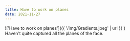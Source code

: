 ```yaml
---
title: Have to work on planes
date: 2021-11-27
---
```


!['Have to work on planes']({{ '/img/Gradients.jpeg' | url }} )
<br>
Haven't quite captured all the planes of the face.